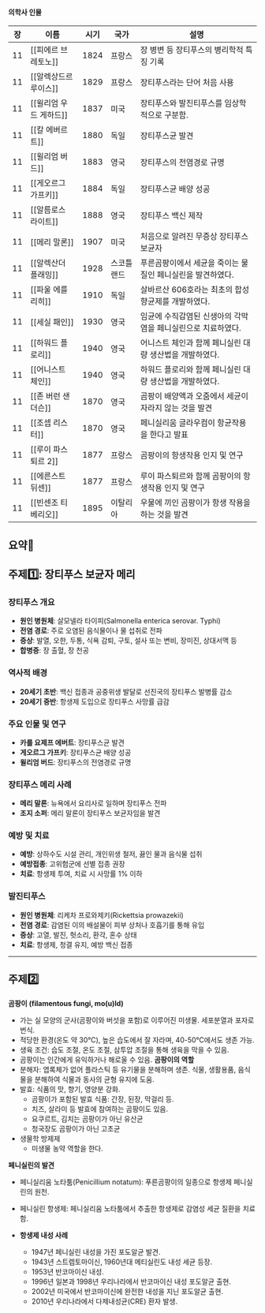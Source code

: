 #### 의학사 인물
|장|이름|시기|국가|설명|
|---|---|---|---|---|
|11|[[피에르 브레토노]]|1824|프랑스|장 병변 등 장티푸스의 병리학적 특징 기록|
|11|[[알렉상드르 루이스]]|1829|프랑스|장티푸스라는 단어 처음 사용|
|11|[[윌리엄 우드 게하드]]|1837|미국|장티푸스와 발진티푸스를 임상학적으로 구분함.|
|11|[[칼 에버르트]]|1880|독일|장티푸스균 발견|
|11|[[윌리엄 버드]]|1883|영국|장티푸스의 전염경로 규명|
|11|[[게오르그 가프키]]|1884|독일|장티푸스균 배양 성공|
|11|[[알름로스 라이트]]|1888|영국|장티푸스 백신 제작|
|11|[[메리 말론]]|1907|미국|처음으로 알려진 무증상 장티푸스 보균자|
|11|[[알렉산더 플래밍]]|1928|스코틀랜드|푸른곰팡이에서 세균을 죽이는 물질인 페니실린을 발견하였다.|
|11|[[파울 에를리히]]|1910|독일|살바르산 606호라는 최초의 합성 향균제를 개발하였다.|
|11|[[세실 패인]]|1930|영국|임균에 수직감염된 신생아의 각막염을 페니실린으로 치료하였다.|
|11|[[하워드 플로리]]|1940|영국|어니스트 체인과 함께 페니실린 대량 생산법을 개발하였다.|
|11|[[어니스트 체인]]|1940|영국|하워드 플로리와 함께 페니실린 대량 생산법을 개발하였다.|
|11|[[존 버런 샌더슨]]|1870|영국|곰팡이 배양액과 오줌에서 세균이 자라지 않는 것을 발견|
|11|[[조셉 리스터]]|1870|영국|페니실리움 글라우컴이 항균작용을 한다고 발표|
|11|[[루이 파스퇴르 2]]|1877|프랑스|곰팡이의 항생작용 인지 및 연구|
|11|[[에른스트 뒤센]]|1877|프랑스|루이 파스퇴르와 함께 곰팡이의 항생작용 인지 및 연구|
|11|[[빈센조 티베리오]]|1895|이탈리아|우물에 끼인 곰팡이가 항생 작용을 하는 것을 발견|
  
  
  
## 요약💯
## 주제1️⃣: 장티푸스 보균자 메리
### 장티푸스 개요
- **원인 병원체**: 살모넬라 타이피(Salmonella enterica serovar. Typhi)
- **전염 경로**: 주로 오염된 음식물이나 물 섭취로 전파
- **증상**: 발열, 오한, 두통, 식욕 감퇴, 구토, 설사 또는 변비, 장미진, 상대서맥 등
- **합병증**: 장 출혈, 장 천공
### 역사적 배경
- **20세기 초반**: 백신 접종과 공중위생 발달로 선진국의 장티푸스 발병률 감소
- **20세기 중반**: 항생제 도입으로 장티푸스 사망률 급감
### 주요 인물 및 연구
- **카를 요제프 에버트**: 장티푸스균 발견
- **게오르그 가프키**: 장티푸스균 배양 성공
- **윌리엄 버드**: 장티푸스의 전염경로 규명
### 장티푸스 메리 사례
- **메리 말론**: 뉴욕에서 요리사로 일하며 장티푸스 전파
- **조지 소퍼**: 메리 말론이 장티푸스 보균자임을 발견
### 예방 및 치료
- **예방**: 상하수도 시설 관리, 개인위생 철저, 끓인 물과 음식물 섭취
- **예방접종**: 고위험군에 선별 접종 권장
- **치료**: 항생제 투여, 치료 시 사망률 1% 이하
### 발진티푸스
- **원인 병원체**: 리케차 프로와제키(Rickettsia prowazekii)
- **전염 경로**: 감염된 이의 배설물이 피부 상처나 호흡기를 통해 유입
- **증상**: 고열, 발진, 헛소리, 환각, 혼수 상태
- **치료**: 항생제, 청결 유지, 예방 백신 접종
  
  
---
## 주제2️⃣
**곰팡이 (filamentous fungi, mo(u)ld)**
- 가는 실 모양의 군사(곰팡이와 버섯을 포함)로 이루어진 미생물. 세포분열과 포자로 번식.
- 적당한 환경(온도 약 30℃), 높은 습도에서 잘 자라며, 40-50℃에서도 생존 가능.
- 생육 조건: 습도 조절, 온도 조절, 삼투압 조절을 통해 생육을 막을 수 있음.
- 곰팡이는 인간에게 유익하거나 해로울 수 있음.
**곰팡이의 역할**
- 분해자: 엽록체가 없어 플라스틱 등 유기물을 분해하며 생존. 식물, 생활용품, 음식물을 분해하여 식물과 동사의 균형 유지에 도움.
- 발효: 식품의 맛, 향기, 영양분 강화.
    - 곰팡이가 포함된 발효 식품: 간장, 된장, 막걸리 등.
    - 치즈, 살라미 등 발효에 참여하는 곰팡이도 있음.
    - 요쿠르트, 김치는 곰팡이가 아닌 유산균
    - 청국장도 곰팡이가 아닌 고초균
- 생물학 방제제
    - 미생물 농약 역할을 한다.
  
**페니실린의 발견**
- 페니실리움 노타툼(Penicillium notatum): 푸른곰팡이의 일종으로 항생제 페니실린의 원천.
- 페니실린 항생제: 페니실리움 노타툼에서 추출한 항생제로 감염성 세균 질환을 치료함.
  
- **항생제 내성 사례**
    - 1947년 페니실린 내성을 가진 포도알균 발견.
    - 1943년 스트렙토마이신, 1960년대 메티실린도 내성 세균 등장.
    - 1953년 반코마이신 내성.
    - 1996년 일본과 1998년 우리나라에서 반코마이신 내성 포도알균 출현.
    - 2002년 미국에서 반코마이신에 완전한 내성을 지닌 포도알균 출현.
    - 2010년 우리나라에서 다제내성균(CRE) 환자 발생.